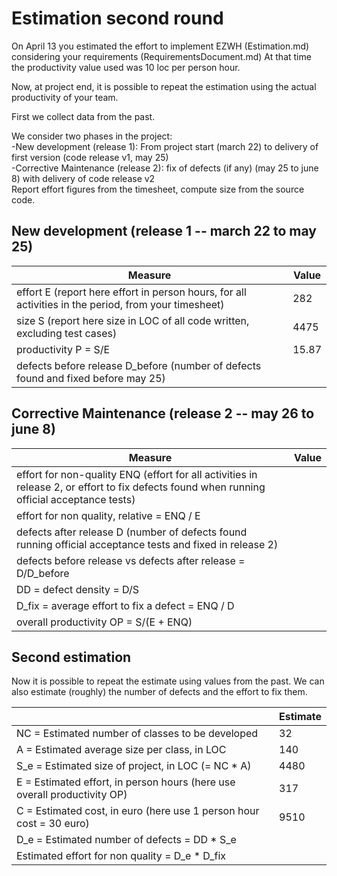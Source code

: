 # Estimation second round

On April 13 you estimated the effort to implement EZWH (Estimation.md) considering your requirements (RequirementsDocument.md)
At that time the productivity value used was 10 loc per person hour.   

Now, at project end, it is possible to repeat the 
estimation using the actual productivity of your team.


First we collect data from the past.   

We consider two phases in the project: <br>
-New development (release 1): From project start (march 22) to delivery of first version (code release v1, may 25) <br>
-Corrective Maintenance (release 2): fix of defects (if any)  (may 25 to june 8) with delivery of code release v2  <br>
Report effort figures from the timesheet, compute size from the source code.

## New development (release 1  -- march 22 to may 25)
| Measure| Value |
|---|---|
|effort E (report here effort in person hours, for all activities in the period, from your timesheet)  |282|
|size S (report here size in LOC of all code written, excluding test cases)  |4475|
|productivity P = S/E |15.87|
|defects before release D_before (number of defects found and fixed before may 25) ||



## Corrective Maintenance (release 2 -- may 26 to june 8)

| Measure | Value|
|---|---|
| effort for non-quality ENQ (effort for all activities in release 2, or effort to fix defects found when running official acceptance tests) ||
| effort for non quality, relative = ENQ / E ||
|defects after release D (number of defects found running official acceptance tests and  fixed in release 2) ||
| defects before release vs defects after release = D/D_before ||
|DD = defect density = D/S||
|D_fix = average effort to fix a defect = ENQ / D ||
|overall productivity OP = S/(E + ENQ)||

## Second estimation

Now it is possible to repeat the estimate using values from the past. We can also estimate (roughly) the number of defects and the effort to fix them.

|             | Estimate                        |             
| ----------- | ------------------------------- |  
| NC =  Estimated number of classes to be developed                 |       32                  |             
|  A = Estimated average size per class, in LOC                     |         140                   | 
| S_e = Estimated size of project, in LOC (= NC * A)                  |      4480                          |
| E = Estimated effort, in person hours (here use overall productivity OP)  |    317                              |   
| C = Estimated cost, in euro (here use 1 person hour cost = 30 euro)                   |    9510     | 
| D_e = Estimated number of defects = DD * S_e||
| Estimated effort for non quality = D_e * D_fix ||
